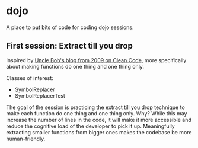 # dojo

A place to put bits of code for coding dojo sessions.

## First session: Extract till you drop

Inspired by [Uncle Bob's blog from 2009 on Clean Code](https://sites.google.com/site/unclebobconsultingllc/one-thing-extract-till-you-drop),
more specifically about making functions do one thing and one thing only.

Classes of interest:
- SymbolReplacer
- SymbolReplacerTest

The goal of the session is practicing the extract till you drop technique to make each function do one thing and one thing
only. Why? While this may increase the number of lines in the code, it will make it more accessible and reduce the
cognitive load of the developer to pick it up. Meaningfully extracting smaller functions from bigger ones makes the 
codebase be more human-friendly.